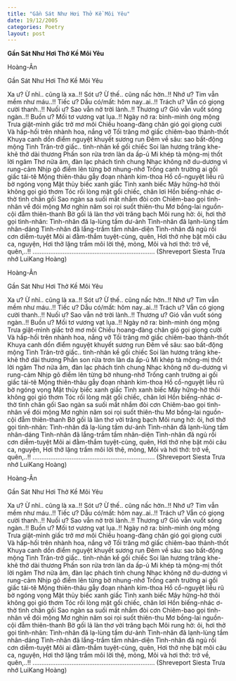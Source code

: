 ```yaml
---
title: "Gần Sát Như Hơi Thở Kề Môi Yêu"
date: 19/12/2005
categories: Poetry
layout: post
---
```


**Gần Sát Như Hơi Thở Kề Môi Yêu**

Hoàng-Ân

Gần Sát Như Hơi Thở Kề Môi Yêu

Xa ư?  Ừ nhỉ.. cũng là xa..!!
Sót ư? Ừ thế.. cũng nấc hờn..!!
Nhớ ư?  Tim vẫn mềm như máu..!!
Tiếc ư?  Dẫu có/mất: hôm nay..ai..!!
Trách ư?  Vẫn có giọng cười thanh..!!
Nuối ư?  Sao vẫn nở trời lành..!!
Thương ư?  Gió vẫn vuốt sóng ngàn..!!
Buồn ư?  Mối tơ vương vạt lụa..!!
Ngày nở ra: bình-minh óng mộng
Trưa giật-mình giấc trở mơ môi
Chiều hoang-đàng chân gió gọi giọng cười
Và hấp-hối trên nhành hoa, nắng vỡ
Tối trăng mở giấc chiêm-bao thảnh-thốt
Khuya canh dồn điểm nguyệt khuyết sương run
Đêm về sâu: sao bất-động mộng Tình
Trăn-trở giấc.. tình-nhân kề gối chiếc
Soi làn hương trăng khe-khẽ thở dài thương
Phấn son rửa trơn làn da ấp-ủ
Mi khép tà mộng-mị thốt lời ngâm
Thơ nửa âm, đàn lạc phách tình chung
Nhạc không nỡ du-dương vì rung-cảm
Nhịp gõ điểm lên từng bờ nhung-nhớ
Trống canh trường ai gối giấc tái-tê
Mộng thiên-thâu gẫy đoạn nhành kim-thoa
Hồ cổ-nguyệt liễu rũ bờ ngóng vọng
Mặt thủy biếc xanh giấc Tình xanh biếc
Mây hững-hờ thôi không gọi gió thơm
Tóc rối lòng mặt gối chiếc, chăn lơi
Hồn biếng-nhác ơ-thờ tình chăn gối
Sao ngàn sa suối mắt nhắm đòi cơn
Chiêm-bao gọi tình-nhân về đói mộng
Mơ nghìn năm soi rọi suốt thiên-thu
Mơ bồng-lai nguồn-cội đẫm thiên-thanh
Bờ gối lả làn thơ vời trăng bạch
Môi rung hờ: ôi, hơi thở gọi tình-nhân:
Tình-nhân đã lạ-lùng tầm dư-ảnh
Tình-nhân đã lạnh-lùng tầm nhân-dáng
Tình-nhân đã lắng-trầm tầm nhân-diện
Tình-nhân đã ngủ rồi cơn diễm-tuyệt
Môi ai đằm-thắm tuyệt-cùng, quên,
Hơi thở nhẹ bặt môi câu ca, nguyện,
Hơi thở lặng trầm môi lời thệ, mỏng,
Môi và hơi thở: trở về, quên,..!!
.....................................................................
(Shreveport Siesta Trưa nhớ LuiKang Hoàng)

Hoàng-Ân

Gần Sát Như Hơi Thở Kề Môi Yêu

Xa ư?  Ừ nhỉ.. cũng là xa..!!
Sót ư? Ừ thế.. cũng nấc hờn..!!
Nhớ ư?  Tim vẫn mềm như máu..!!
Tiếc ư?  Dẫu có/mất: hôm nay..ai..!!
Trách ư?  Vẫn có giọng cười thanh..!!
Nuối ư?  Sao vẫn nở trời lành..!!
Thương ư?  Gió vẫn vuốt sóng ngàn..!!
Buồn ư?  Mối tơ vương vạt lụa..!!
Ngày nở ra: bình-minh óng mộng
Trưa giật-mình giấc trở mơ môi
Chiều hoang-đàng chân gió gọi giọng cười
Và hấp-hối trên nhành hoa, nắng vỡ
Tối trăng mở giấc chiêm-bao thảnh-thốt
Khuya canh dồn điểm nguyệt khuyết sương run
Đêm về sâu: sao bất-động mộng Tình
Trăn-trở giấc.. tình-nhân kề gối chiếc
Soi làn hương trăng khe-khẽ thở dài thương
Phấn son rửa trơn làn da ấp-ủ
Mi khép tà mộng-mị thốt lời ngâm
Thơ nửa âm, đàn lạc phách tình chung
Nhạc không nỡ du-dương vì rung-cảm
Nhịp gõ điểm lên từng bờ nhung-nhớ
Trống canh trường ai gối giấc tái-tê
Mộng thiên-thâu gẫy đoạn nhành kim-thoa
Hồ cổ-nguyệt liễu rũ bờ ngóng vọng
Mặt thủy biếc xanh giấc Tình xanh biếc
Mây hững-hờ thôi không gọi gió thơm
Tóc rối lòng mặt gối chiếc, chăn lơi
Hồn biếng-nhác ơ-thờ tình chăn gối
Sao ngàn sa suối mắt nhắm đòi cơn
Chiêm-bao gọi tình-nhân về đói mộng
Mơ nghìn năm soi rọi suốt thiên-thu
Mơ bồng-lai nguồn-cội đẫm thiên-thanh
Bờ gối lả làn thơ vời trăng bạch
Môi rung hờ: ôi, hơi thở gọi tình-nhân:
Tình-nhân đã lạ-lùng tầm dư-ảnh
Tình-nhân đã lạnh-lùng tầm nhân-dáng
Tình-nhân đã lắng-trầm tầm nhân-diện
Tình-nhân đã ngủ rồi cơn diễm-tuyệt
Môi ai đằm-thắm tuyệt-cùng, quên,
Hơi thở nhẹ bặt môi câu ca, nguyện,
Hơi thở lặng trầm môi lời thệ, mỏng,
Môi và hơi thở: trở về, quên,..!!
.....................................................................
(Shreveport Siesta Trưa nhớ LuiKang Hoàng)

Hoàng-Ân

Gần Sát Như Hơi Thở Kề Môi Yêu

Xa ư?  Ừ nhỉ.. cũng là xa..!!
Sót ư? Ừ thế.. cũng nấc hờn..!!
Nhớ ư?  Tim vẫn mềm như máu..!!
Tiếc ư?  Dẫu có/mất: hôm nay..ai..!!
Trách ư?  Vẫn có giọng cười thanh..!!
Nuối ư?  Sao vẫn nở trời lành..!!
Thương ư?  Gió vẫn vuốt sóng ngàn..!!
Buồn ư?  Mối tơ vương vạt lụa..!!
Ngày nở ra: bình-minh óng mộng
Trưa giật-mình giấc trở mơ môi
Chiều hoang-đàng chân gió gọi giọng cười
Và hấp-hối trên nhành hoa, nắng vỡ
Tối trăng mở giấc chiêm-bao thảnh-thốt
Khuya canh dồn điểm nguyệt khuyết sương run
Đêm về sâu: sao bất-động mộng Tình
Trăn-trở giấc.. tình-nhân kề gối chiếc
Soi làn hương trăng khe-khẽ thở dài thương
Phấn son rửa trơn làn da ấp-ủ
Mi khép tà mộng-mị thốt lời ngâm
Thơ nửa âm, đàn lạc phách tình chung
Nhạc không nỡ du-dương vì rung-cảm
Nhịp gõ điểm lên từng bờ nhung-nhớ
Trống canh trường ai gối giấc tái-tê
Mộng thiên-thâu gẫy đoạn nhành kim-thoa
Hồ cổ-nguyệt liễu rũ bờ ngóng vọng
Mặt thủy biếc xanh giấc Tình xanh biếc
Mây hững-hờ thôi không gọi gió thơm
Tóc rối lòng mặt gối chiếc, chăn lơi
Hồn biếng-nhác ơ-thờ tình chăn gối
Sao ngàn sa suối mắt nhắm đòi cơn
Chiêm-bao gọi tình-nhân về đói mộng
Mơ nghìn năm soi rọi suốt thiên-thu
Mơ bồng-lai nguồn-cội đẫm thiên-thanh
Bờ gối lả làn thơ vời trăng bạch
Môi rung hờ: ôi, hơi thở gọi tình-nhân:
Tình-nhân đã lạ-lùng tầm dư-ảnh
Tình-nhân đã lạnh-lùng tầm nhân-dáng
Tình-nhân đã lắng-trầm tầm nhân-diện
Tình-nhân đã ngủ rồi cơn diễm-tuyệt
Môi ai đằm-thắm tuyệt-cùng, quên,
Hơi thở nhẹ bặt môi câu ca, nguyện,
Hơi thở lặng trầm môi lời thệ, mỏng,
Môi và hơi thở: trở về, quên,..!!
.....................................................................
(Shreveport Siesta Trưa nhớ LuiKang Hoàng)
